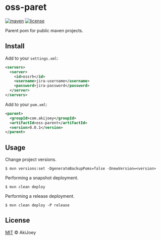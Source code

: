 # oss-paret

[![maven][maven-image]][maven-url]
[![license][license-image]][license-url]

Parent pom for public maven projects.

## Install

Add to your `settings.xml`:

```xml
<servers>
  <server>
    <id>ossrh</id>
    <username>jira-username</username>
    <password>jira-password</password>
  </server>
</servers>
```

Add to your `pom.xml`:

```xml
<parent>
  <groupId>com.akijoey</groupId>
  <artifactId>oss-parent</artifactId>
  <version>0.0.1</version>
</parent>
```

## Usage

Change project versions.

`$ mvn versions:set -DgenerateBackupPoms=false -DnewVersion=<version>`

Performing a snapshot deployment.

`$ mvn clean deploy`

Performing a release deployment.

`$ mvn clean deploy -P release`

## License

[MIT][license-url] © AkiJoey

[license-image]: https://img.shields.io/github/license/akijoey/oss-parent
[license-url]: https://github.com/akijoey/oss-parent/blob/master/LICENSE
[maven-image]: https://img.shields.io/maven-central/v/com.akijoey/jbatison.svg?label=maven
[maven-url]: https://search.maven.org/search?q=g:%22com.akijoey%22%20AND%20a:%22jbatison%22